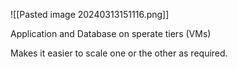 
![[Pasted image 20240313151116.png]]

Application and Database on sperate tiers (VMs)

Makes it easier to scale one or the other as required.

